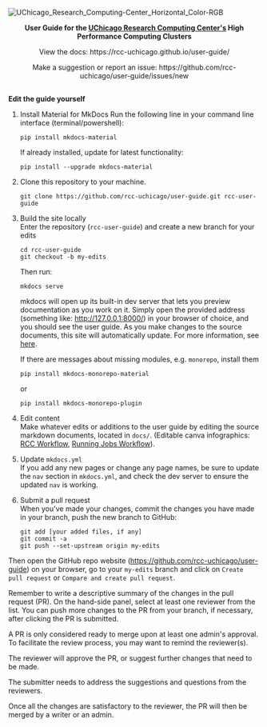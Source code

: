 
![UChicago_Research_Computing-Center_Horizontal_Color-RGB](https://user-images.githubusercontent.com/53494838/211921211-67560837-60de-4196-b3e1-baadb559315e.png)
<p align="center">
 <strong>
 User Guide for the
 <a href="https://rcc.uchicago.edu/">UChicago Research Computing Center's</a> 
 High Performance Computing Clusters
</strong>
</p>

<p align="center">
View the docs: https://rcc-uchicago.github.io/user-guide/
</p>

<p align="center">
Make a suggestion or report an issue: https://github.com/rcc-uchicago/user-guide/issues/new
</p>


<h2></h2>

**Edit the guide yourself**

1. Install Material for MkDocs
    Run the following line in your command line interface (terminal/powershell):  
    ```
    pip install mkdocs-material
    ```
    If already installed, update for latest functionality:
    ```
    pip install --upgrade mkdocs-material
    ```

2. Clone this repository to your machine. 
   ```
   git clone https://github.com/rcc-uchicago/user-guide.git rcc-user-guide
   ```

3. Build the site locally  
   Enter the repository (`rcc-user-guide`) and create a new branch for your edits
    ```
    cd rcc-user-guide
    git checkout -b my-edits
    ```

    Then run:
    ```
    mkdocs serve
    ```

    mkdocs will open up its built-in dev server that lets you preview documentation as you work on it. Simply open the provided address (something like: http://127.0.0.1:8000/) in your browser of choice, and you should see the user guide. As you make changes to the source documents, this  site will automatically update.  For more information, see [here](https://www.mkdocs.org/getting-started/).  

    If there are messages about missing modules, e.g. `monorepo`, install them
    ```
    pip install mkdocs-monorepo-material
    ```
    or
    ```
    pip install mkdocs-monorepo-plugin
    ```

4. Edit content  
Make whatever edits or additions to the user guide by editing the source markdown documents, located in `docs/`. (Editable canva infographics: [RCC Workflow](https://www.canva.com/design/DAFQE3SCdzw/66GWBkbNEc6RApV25ZTeVQ/edit?utm_content=DAFQE3SCdzw&utm_campaign=designshare&utm_medium=link2&utm_source=sharebutton), [Running Jobs Workflow](https://www.canva.com/design/DAFQom0o07g/YnCNw4zYkjFogxGr1dPZSw/edit?utm_content=DAFQom0o07g&utm_campaign=designshare&utm_medium=link2&utm_source=sharebutton)).


5. Update `mkdocs.yml`  
If you add any new pages or change any page names, be sure to update the `nav` section in `mkdocs.yml`, and check the dev server to ensure the updated `nav` is working.

6. Submit a pull request  
When you've made your changes, commit the changes you have made in your branch, push the new branch to GitHub:
    ```
    git add [your added files, if any]
    git commit -a
    git push --set-upstream origin my-edits
    ```

Then open the GitHub repo website (https://github.com/rcc-uchicago/user-guide) on your browser, go to your `my-edits` branch and click on `Create pull request` or `Compare and create pull request`.

Remember to write a descriptive summary of the changes in the pull request (PR). On the hand-side panel, select at least one reviewer from the list. You can push more changes to the PR from your branch, if necessary, after clicking the PR is submitted.

 A PR is only considered ready to merge upon at least one admin's approval. To facilitate the review process, you may want to remind the reviewer(s).

 The reviewer will approve the PR, or suggest further changes that need to be made.

 The submitter needs to address the suggestions and questions from the reviewers.

 Once all the changes are satisfactory to the reviewer, the PR will then be merged by a writer or an admin.


